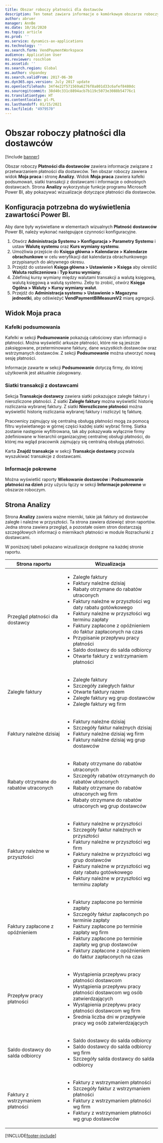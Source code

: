```yaml
---
title: Obszar roboczy płatności dla dostawców
description: Ten temat zawiera informacje o komórkowym obszarze roboczym Płatności dla dostawców. Obszar roboczy Płatności dla dostawców zawiera informacje związane z przetwarzaniem płatności dla dostawców.
author: abruer
manager: AnnBe
ms.date: 10/16/2020
ms.topic: article
ms.prod: ''
ms.service: dynamics-ax-applications
ms.technology: ''
ms.search.form: VendPaymentWorkspace
audience: Application User
ms.reviewer: roschlom
ms.assetid: ''
ms.search.region: Global
ms.author: shpandey
ms.search.validFrom: 2017-06-30
ms.dyn365.ops.version: July 2017 update
ms.openlocfilehash: 34f4e22f571569a6276f8a801d33c6afef8480dc
ms.sourcegitcommit: 38d40c331c8894acb7b119c5073e3088b54776c1
ms.translationtype: HT
ms.contentlocale: pl-PL
ms.lasthandoff: 01/15/2021
ms.locfileid: "4979570"
---
```

# <a name="vendor-payments-workspace"></a>Obszar roboczy płatności dla dostawców

[!include [banner](../includes/banner.md)]

Obszar roboczy **Płatności dla dostawców** zawiera informacje związane z przetwarzaniem płatności dla dostawców. Ten obszar roboczy zawiera widok **Moja praca** i stronę **Analizy**. Widok **Moja praca** zawiera kafelki podsumowań, siatki transakcji z dostawcami i informacje o odnośnych dostawcach. Strona **Analizy** wykorzystuje funkcje programu Microsoft Power BI, aby pokazywać wizualizacje dotyczące płatności dla dostawców.

## <a name="setup-needed-to-view-power-bi-content"></a>Konfiguracja potrzebna do wyświetlenia zawartości Power BI.

Aby dane były wyświetlane w elementach wizualnych **Płatność dostawców** Power BI, należy wykonać następujące czynności konfiguracyjne.
1. Otwórz **Administracja Systemu > Konfiguracja > Parametry Systemu** i ustaw **Walutę systemu** oraz **Kurs wymiany systemu**.
2. Umożliwia przejście do **Księga główna > Kalendarze > Kalendarze obrachunkowe** w celu weryfikacji dat kalendarza obrachunkowego przypisanych do aktywnego okresu.
3. Przejdź do ustawień **Księga główna > Ustawienie > Księga** aby określić **Waluta rozliczeniowa** i **Typ kursu wymiany**. 
4. Zdefiniuj kursy wymiany między walutami transakcji a walutą księgową, walutą księgową a walutą systemu. Żeby to zrobić, otwórz **Księga Ogólna > Waluty > Kursy wymiany walut**.
5. Przejdź do **Administracja systemu > Ustawienie > Magazynu jednostki**, aby odświeżyć **VendPaymentBIMeasureV2** miarę agregacji.

## <a name="my-work-view"></a>Widok Moja praca

### <a name="summary-tiles"></a>Kafelki podsumowania

Kafelki w sekcji **Podsumowanie** pokazują całościowy stan informacji o płatności. Można wyświetlić arkusze płatności, które nie są jeszcze zaksięgowane, przeterminowane faktury, dane wszystkich dostawców oraz wstrzymanych dostawców. Z sekcji **Podsumowanie** można utworzyć nową sesję płatności.

Informacje zawarte w sekcji **Podsumowanie** dotyczą firmy, do której użytkownik jest aktualnie zalogowany.

### <a name="vendor-transactions-grids"></a>Siatki transakcji z dostawcami

Sekcja **Transakcje dostawcy** zawiera siatki pokazujące zaległe faktury i nierozliczone płatności. Z siatki **Zaległe faktury** można wyświetlić historię rozliczania wybranej faktury. Z siatki **Nierozliczone płatności** można wyświetlić historię rozliczania wybranej faktury i rozliczyć tę fakturę.

Pracownicy zajmujący się centralną obsługą płatności mogą za pomocą filtru wyświetlanego w górnej części każdej siatki wybrać firmę. Siatka zostanie następnie wyfiltrowana, tak aby pokazywała wyłącznie firmy zdefiniowane w hierarchii organizacyjnej centralnej obsługi płatności, do której ma wgląd pracownik zajmujący się centralną obsługą płatności.

Karta **Znajdź transakcje** w sekcji **Transakcje dostawcy** pozwala wyszukiwać transakcje z dostawcami.

### <a name="related-information"></a>Informacje pokrewne

Można wyświetlić raporty **Wiekowanie dostawców** i **Podsumowanie płatności na dzień** przy użyciu łączy w sekcji **Informacje pokrewne** w obszarze roboczym.

## <a name="analytics-page"></a>Strona Analizy

Strona **Analizy** zawiera ważne mierniki, takie jak faktury od dostawców zaległe i należne w przyszłości. Ta strona zawiera dziewięć stron raportów. Jedna strona zawiera przegląd, a pozostałe osiem stron dostarczają szczegółowych informacji o miernikach płatności w module Rozrachunki z dostawcami.

W poniższej tabeli pokazano wizualizacje dostępne na każdej stronie raportu.


|            Strona raportu            |                                                                                                                                                                                Wizualizacja                                                                                                                                                                                |
|-----------------------------------|-----------------------------------------------------------------------------------------------------------------------------------------------------------------------------------------------------------------------------------------------------------------------------------------------------------------------------------------------------------------------------|
|     Przegląd płatności dla dostawcy      | <ul><li>Zaległe faktury</li><li>Faktury należne dzisiaj</li><li>Rabaty otrzymane do rabatów utraconych</li><li>Faktury należne w przyszłości wg daty rabatu gotówkowego</li><li>Faktury należne w przyszłości wg terminu zapłaty</li><li>Faktury zapłacone z opóźnieniem do faktur zapłaconych na czas</li><li>Przypisanie przepływu pracy płatności</li><li>Saldo dostawcy do salda odbiorcy</li><li>Otwarte faktury z wstrzymaniem płatności</li></ul> |
|         Zaległe faktury         |                                                                                             <ul><li>Zaległe faktury</li><li>Szczegóły zaległych faktur</li><li>Otwarte faktury razem</li><li>Zaległe faktury wg grup dostawców</li><li>Zaległe faktury wg firm</li></ul>                                                                                              |
|        Faktury należne dzisiaj         |                                                                                                         <ul><li>Faktury należne dzisiaj</li><li>Szczegóły faktur należnych dzisiaj</li><li>Faktury należne dzisiaj wg firm</li><li>Faktury należne dzisiaj wg grup dostawców</li></ul>                                                                                                          |
| Rabaty otrzymane do rabatów utraconych |                                                                             <ul><li>Rabaty otrzymane do rabatów utraconych</li><li>Szczegóły rabatów otrzymanych do rabatów utraconych</li><li>Rabaty otrzymane do rabatów utraconych wg firm</li><li>Rabaty otrzymane do rabatów utraconych wg grup dostawców</li></ul>                                                                              |
|      Faktury należne w przyszłości       |                                                 <ul><li>Faktury należne w przyszłości</li><li>Szczegóły faktur należnych w przyszłości</li><li>Faktury należne w przyszłości wg firm</li><li>Faktury należne w przyszłości wg grup dostawców</li><li>Faktury należne w przyszłości wg daty rabatu gotówkowego</li><li>Faktury należne w przyszłości wg terminu zapłaty</li></ul>                                                  |
|        Faktury zapłacone z opóźnieniem         |                                                         <ul><li>Faktury zapłacone po terminie zapłaty</li><li>Szczegóły faktur zapłaconych po terminie zapłaty</li><li>Faktury zapłacone po terminie zapłaty wg firm</li><li>Faktury zapłacone po terminie zapłaty wg grup dostawców</li><li>Faktury zapłacone z opóźnieniem do faktur zapłaconych na czas</li></ul>                                                          |
|         Przepływ pracy płatności          |                                                                                <ul><li>Wystąpienia przepływu pracy płatności dostawcom</li><li>Wystąpienia przepływu pracy płatności dostawcom wg osób zatwierdzających</li><li>Wystąpienia przepływu pracy płatności dostawcom wg firm</li><li>Średnia liczba dni w przepływie pracy wg osób zatwierdzających</li></ul>                                                                                |
|    Saldo dostawcy do salda odbiorcy     |                                                                                                                   <ul><li>Saldo dostawcy do salda odbiorcy</li><li>Saldo dostawcy do salda odbiorcy wg firm</li><li>Szczegóły salda dostawcy do salda odbiorcy</li></ul>                                                                                                                    |
|    Faktury z wstrzymaniem płatności     |                                                                                         <ul><li>Faktury z wstrzymaniem płatności</li><li>Szczegóły faktur z wstrzymaniem płatności</li><li>Faktury z wstrzymaniem płatności wg firm</li><li>Faktury z wstrzymaniem płatności wg grup dostawców</li></ul>                                                                                          |



[!INCLUDE[footer-include](../../includes/footer-banner.md)]